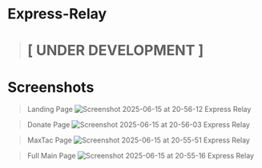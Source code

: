 # Express-Relay
># [ UNDER DEVELOPMENT ]

# Screenshots
> Landing Page
![Screenshot 2025-06-15 at 20-56-12 Express Relay](https://github.com/user-attachments/assets/39f11b34-6300-4bfa-bfa9-0bd303619578)

> Donate Page
![Screenshot 2025-06-15 at 20-56-03 Express Relay](https://github.com/user-attachments/assets/23b308e9-89af-44a5-9126-884e7763de89)

> MaxTac Page
![Screenshot 2025-06-15 at 20-55-51 Express Relay](https://github.com/user-attachments/assets/5cc23340-f44e-4b1b-bd63-f917171efb0a)

> Full Main Page
![Screenshot 2025-06-15 at 20-55-16 Express Relay](https://github.com/user-attachments/assets/1619e1b2-702c-44ba-a188-3de31cb1360c)
